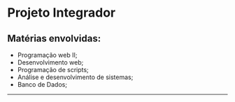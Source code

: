 Projeto Integrador
==================

## Matérias envolvidas:

- Programação web II;
- Desenvolvimento web;
- Programação de scripts;
- Análise e desenvolvimento de sistemas;
- Banco de Dados;

---
